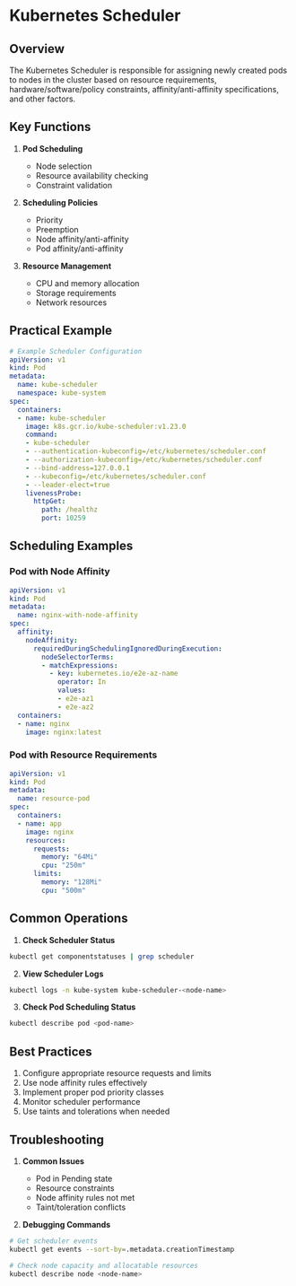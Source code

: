 # Kubernetes Scheduler

## Overview
The Kubernetes Scheduler is responsible for assigning newly created pods to nodes in the cluster based on resource requirements, hardware/software/policy constraints, affinity/anti-affinity specifications, and other factors.

## Key Functions

1. **Pod Scheduling**
   - Node selection
   - Resource availability checking
   - Constraint validation

2. **Scheduling Policies**
   - Priority
   - Preemption
   - Node affinity/anti-affinity
   - Pod affinity/anti-affinity

3. **Resource Management**
   - CPU and memory allocation
   - Storage requirements
   - Network resources

## Practical Example

```yaml
# Example Scheduler Configuration
apiVersion: v1
kind: Pod
metadata:
  name: kube-scheduler
  namespace: kube-system
spec:
  containers:
  - name: kube-scheduler
    image: k8s.gcr.io/kube-scheduler:v1.23.0
    command:
    - kube-scheduler
    - --authentication-kubeconfig=/etc/kubernetes/scheduler.conf
    - --authorization-kubeconfig=/etc/kubernetes/scheduler.conf
    - --bind-address=127.0.0.1
    - --kubeconfig=/etc/kubernetes/scheduler.conf
    - --leader-elect=true
    livenessProbe:
      httpGet:
        path: /healthz
        port: 10259
```

## Scheduling Examples

### Pod with Node Affinity
```yaml
apiVersion: v1
kind: Pod
metadata:
  name: nginx-with-node-affinity
spec:
  affinity:
    nodeAffinity:
      requiredDuringSchedulingIgnoredDuringExecution:
        nodeSelectorTerms:
        - matchExpressions:
          - key: kubernetes.io/e2e-az-name
            operator: In
            values:
            - e2e-az1
            - e2e-az2
  containers:
  - name: nginx
    image: nginx:latest
```

### Pod with Resource Requirements
```yaml
apiVersion: v1
kind: Pod
metadata:
  name: resource-pod
spec:
  containers:
  - name: app
    image: nginx
    resources:
      requests:
        memory: "64Mi"
        cpu: "250m"
      limits:
        memory: "128Mi"
        cpu: "500m"
```

## Common Operations

1. **Check Scheduler Status**
```bash
kubectl get componentstatuses | grep scheduler
```

2. **View Scheduler Logs**
```bash
kubectl logs -n kube-system kube-scheduler-<node-name>
```

3. **Check Pod Scheduling Status**
```bash
kubectl describe pod <pod-name>
```

## Best Practices
1. Configure appropriate resource requests and limits
2. Use node affinity rules effectively
3. Implement proper pod priority classes
4. Monitor scheduler performance
5. Use taints and tolerations when needed

## Troubleshooting
1. **Common Issues**
   - Pod in Pending state
   - Resource constraints
   - Node affinity rules not met
   - Taint/toleration conflicts

2. **Debugging Commands**
```bash
# Get scheduler events
kubectl get events --sort-by=.metadata.creationTimestamp

# Check node capacity and allocatable resources
kubectl describe node <node-name>
```
